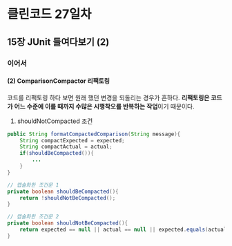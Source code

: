 # 클린코드 27일차

## 15장 JUnit 들여다보기 (2)

### 이어서 

#### (2) ComparisonCompactor 리팩토링

코드를 리팩토링 하다 보면 원래 했던 변경을 되돌리는 경우가 흔하다. 
**리팩토링은 코드가 어느 수준에 이를 때까지 수많은 시행착오를 반복하는 작업**이기 때문이다.

1. shouldNotCompacted 조건

```java
public String formatCompactedComparison(String message){
    String compactExpected = expected;
    String compactActual = actual;
    if(shouldBeCompacted()){
        ...
    }
}

// 캡슐화한 조건문 1
private boolean shouldBeCompacted(){
    return !shouldNotBeCompacted();
}

// 캡슐화한 조건문 2
private boolean shouldNotBeCompacted(){
    return expected == null || actual == null || expected.equals(actual);
}
```